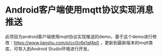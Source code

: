 # Android客户端使用mqtt协议实现消息推送
此项目为android客户端使用mqtt协议实现推送的demo，基于这个demo进行修改：https://www.jianshu.com/p/cc0c6e1af4e0 ，更新到最新版本的mqtt类库，可导入到Android Studio环境进行开发。
